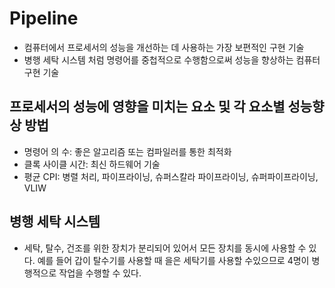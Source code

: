 # Pipeline

- 컴퓨터에서 프로세서의 성능을 개선하는 데 사용하는 가장 보편적인 구현 기술
- 병행 세탁 시스템 처럼 명령어를 중첩적으로 수행함으로써 성능을 향상하는 컴퓨터 구현 기술

## 프로세서의 성능에 영향을 미치는 요소 및 각 요소별 성능향상 방법

- 명령어 의 수: 좋은 알고리즘 또는 컴파일러를 통한 최적화
- 클록 사이클 시간: 최신 하드웨어 기술
- 평균 CPI: 병렬 처리, 파이프라이닝, 슈퍼스칼라 파이프라이닝, 슈퍼파이프라이닝, VLIW

## 병행 세탁 시스템

- 세탁, 탈수, 건조를 위한 장치가 분리되어 있어서 모든 장치를 동시에 사용할 수 있다. 예를 들어 갑이 탈수기를 사용할 때 을은 세탁기를 사용할 수있으므로 4명이 병행적으로 작업을 수행할 수 있다.
